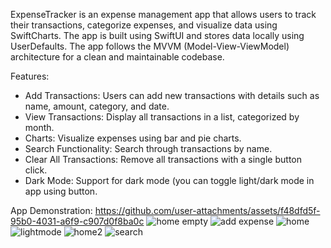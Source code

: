 ExpenseTracker
is an expense management app that allows users to track their transactions, categorize expenses, and visualize data using SwiftCharts. The app is built using SwiftUI and stores data locally using UserDefaults.
The app follows the MVVM (Model-View-ViewModel) architecture for a clean and maintainable codebase.

Features:
- Add Transactions: Users can add new transactions with details such as name, amount, category, and date.
- View Transactions: Display all transactions in a list, categorized by month.
- Charts: Visualize expenses using bar and pie charts.
- Search Functionality: Search through transactions by name.
- Clear All Transactions: Remove all transactions with a single button click.
- Dark Mode: Support for dark mode (you can toggle light/dark mode in app using button.

App Demonstration: 
https://github.com/user-attachments/assets/f48dfd5f-95b0-4031-a6f9-c907d0f8ba0c
![home empty](https://github.com/user-attachments/assets/10f108a0-3f13-4e50-8865-016417aee44f)
![add expense](https://github.com/user-attachments/assets/58f4312f-b505-461f-b1c2-713dc69cfb67)
![home](https://github.com/user-attachments/assets/20b30eea-8126-4b0a-81aa-f25aa9de1920)
![lightmode](https://github.com/user-attachments/assets/5d92edb7-d50e-4484-86e5-99a00b100471)
![home2](https://github.com/user-attachments/assets/d14874c8-8db1-46fb-82c9-6bb9e1307901)
![search](https://github.com/user-attachments/assets/a35a1986-ca82-40f4-906a-aca92181bc25)

